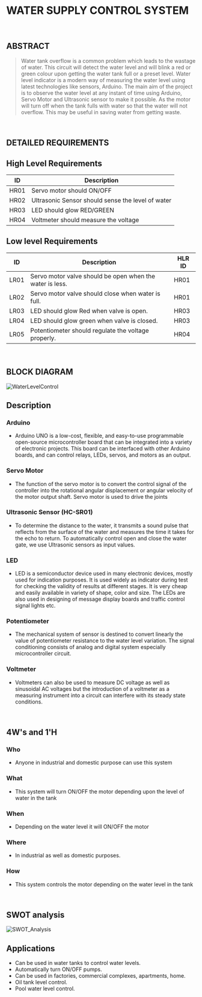 # **WATER SUPPLY CONTROL SYSTEM**
<br/>

## **ABSTRACT**
> Water tank overflow is a common problem which leads to the wastage of water. This circuit will detect the water level and will blink a red or green colour upon getting the water tank full or a preset level. Water level indicator is a modern way of measuring the water level using latest technologies like sensors, Arduino. The main aim of the project is to observe the water level at any instant of time using Arduino, Servo Motor and Ultrasonic sensor to make it possible. As the motor will turn off when the tank fulls with water so that the water will not overflow. This may be useful in saving water from getting waste.
<br/>

## **DETAILED REQUIREMENTS**
## **High Level Requirements**
| ID | Description | 
| ----- | ----- | 
| HR01 | Servo motor should ON/OFF |
| HR02 | Ultrasonic Sensor should sense the level of water |
| HR03 | LED should glow RED/GREEN |
| HR04 | Voltmeter should measure the voltage |

## **Low level Requirements**
| ID | Description | HLR ID |
| ------ | --------- | ------ |
| LR01 | Servo motor valve should be open when the water is less. | HR01 |
| LR02 | Servo motor valve should close when water is full. | HR01 |
| LR03 | LED should glow Red when valve is open. | HR03 |
| LR04 | LED should glow green when valve is closed. | HR03 |
| LR05 | Potentiometer should regulate the voltage properly. | HR04 |
<br/>

## **BLOCK DIAGRAM**
![WaterLevelControl](https://user-images.githubusercontent.com/98867361/155748963-c843c468-5965-4576-a6c3-b16b751cb8f5.png)
<br/>

## **Description**

### Arduino
- Arduino UNO is a low-cost, flexible, and easy-to-use programmable open-source microcontroller board that can be integrated into a variety of electronic projects. This board can be interfaced with other Arduino boards, and can control relays, LEDs, servos, and motors as an output. 

### Servo Motor
- The function of the servo motor is to convert the control signal of the controller into the rotational angular displacement or angular velocity of the motor output shaft. Servo motor is used to drive the joints

### Ultrasonic Sensor (HC-SR01)
- To determine the distance to the water, it transmits a sound pulse that reflects from the surface of the water and measures the time it takes for the echo to return. To automatically control open and close the water gate, we use Ultrasonic sensors as input values.

### LED
- LED is a semiconductor device used in many electronic devices, mostly used for indication purposes. It is used widely as indicator during test for checking the validity of results at different stages. It is very cheap and easily available in variety of shape, color and size. The LEDs are also used in designing of message display boards and traffic control signal lights etc.

### Potentiometer
- The mechanical system of sensor is destined to convert linearly the value of potentiometer resistance to the water level variation. The signal conditioning consists of analog and digital system especially microcontroller circuit.

### Voltmeter
- Voltmeters can also be used to measure DC voltage as well as sinusoidal AC voltages but the introduction of a voltmeter as a measuring instrument into a circuit can interfere with its steady state conditions.
<br/>

## **4W's and 1'H**

### Who
- Anyone in industrial and domestic purpose can use this system

### What
- This system will turn ON/OFF the motor depending upon the level of water in the tank

### When
- Depending on the water level it will ON/OFF the motor

### Where
- In industrial as well as domestic purposes.

### How
- This system controls the motor depending on the water level in the tank
<br/>

## SWOT analysis 
![SWOT_Analysis](https://user-images.githubusercontent.com/98867361/157009428-60ec2ea4-6502-4254-9ad5-541c09e2e0b5.png)
<br/>

## **Applications**
-  Can be used in water tanks to control water levels.
-  Automatically turn ON/OFF pumps.
-  Can be used in factories, commercial complexes, apartments, home.
-  Oil tank level control.
-  Pool water level control.
